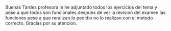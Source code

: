 Buenas Tardes profesora le he adjuntado todos los ejercicios del tema y pese a que todos son funcionales despues de ver la revision del examen las funciones pese a que reralizan lo pedidio no lo realizan con el metodo correcto. Gracias por su atencion.
